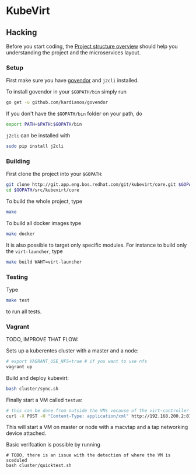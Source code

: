 # KubeVirt

## Hacking

Before you start coding, the [Project structure overview](docs/structure.md)
should help you understanding the project and the microservices layout.

### Setup

First make sure you have [govendor](https://github.com/kardianos/govendor) and
`j2cli` installed.

To install govendor in your `$GOPATH/bin` simply run

```bash
go get -u github.com/kardianos/govendor
```

If you don't have the `$GOPATH/bin` folder on your path, do

```bash
export PATH=$PATH:$GOPATH/bin
```

`j2cli` can be installed with

```bash
sudo pip install j2cli
```

### Building

First clone the project into your `$GOPATH`:

```bash
git clone http://git.app.eng.bos.redhat.com/git/kubevirt/core.git $GOPATH/src/kubevirt/core
cd $GOPATH/src/kubevirt/core
```

To build the whole project, type

```bash
make
```

To build all docker images type

```bash
make docker
```

It is also possible to target only specific modules. For instance to build only the `virt-launcher`, type

```bash
make build WAHT=virt-launcher
```

### Testing

Type

```bash
make test
```

to run all tests.

### Vagrant

TODO, IMPROVE THAT FLOW:

Sets up a kuberentes cluster with a master and a node:
```bash
# export VAGRANT_USE_NFS=true # if you want to use nfs
vagrant up
```

Build and deploy kubevirt:

```bash
bash cluster/sync.sh
```

Finally start a VM called `testvm`:

```bash
# this can be done from outside the VMs vecause of the virt-controller-service
curl -X POST -H "Content-Type: application/xml" http://192.168.200.2:8182/api/v1/domain/raw -d @cluster/testdomain.xml
```

This will start a VM on master or node with a macvtap and a tap networking device attached.

Basic verifcation is possible by running

```
# TODO, there is an issue with the detection of where the VM is sceduled
bash cluster/quicktest.sh
```
